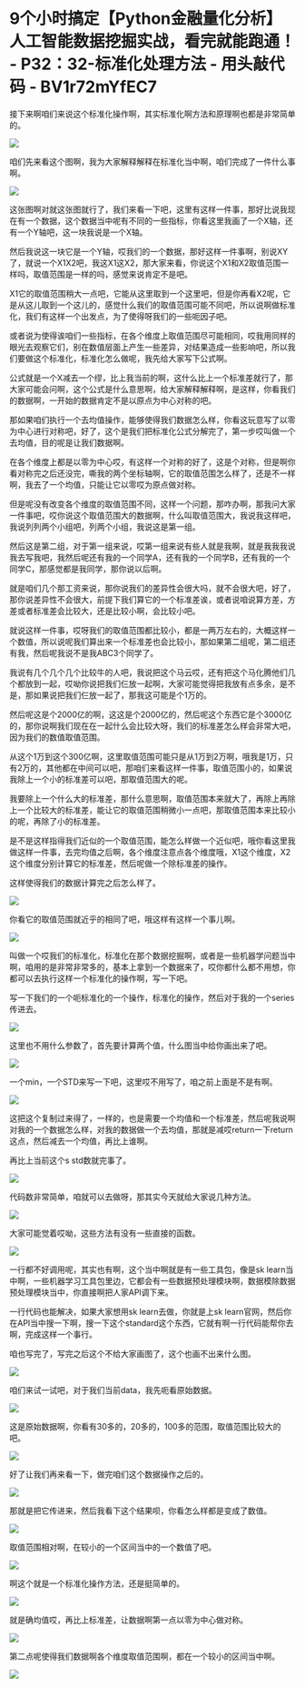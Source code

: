 # 9个小时搞定【Python金融量化分析】人工智能数据挖掘实战，看完就能跑通！ - P32：32-标准化处理方法 - 用头敲代码 - BV1r72mYfEC7

接下来啊咱们来说这个标准化操作啊，其实标准化啊方法和原理啊也都是非常简单的。

![](img/5f499351e89288800cedf8685bb1f4b0_1.png)

咱们先来看这个图啊，我为大家解释解释在标准化当中啊，咱们完成了一件什么事啊。

![](img/5f499351e89288800cedf8685bb1f4b0_3.png)

这张图啊对就这张图就行了，我们来看一下吧，这里有这样一件事，那好比说我现在有一个数据，这个数据当中呢有不同的一些指标，你看这里我画了一个X轴，还有一个Y轴吧，这一块我说是一个X轴。

然后我说这一块它是一个Y轴，哎我们的一个数据，那好这样一件事啊，别说XY了，就说一个X1X2吧，我这X1这X2，那大家来看，你说这个X1和X2取值范围一样吗，取值范围是一样的吗，感觉来说肯定不是吧。

X1它的取值范围稍大一点吧，它能从这里取到一个这里吧，但是你再看X2呢，它是从这儿取到一个这儿的，感觉什么我们的取值范围可能不同吧，所以说啊做标准化，我们有这样一个出发点，为了使得呀我们的一些呃因子吧。

或者说为使得诶咱们一些指标，在各个维度上取值范围尽可能相同，哎我用同样的眼光去观察它们，别在数值层面上产生一些差异，对结果造成一些影响吧，所以我们要做这个标准化，标准化怎么做呢，我先给大家写下公式啊。

公式就是一个X减去一个缪，比上我当前的啊，这什么比上一个标准差就行了，那大家可能会问啊，这个公式是什么意思啊，给大家解释解释啊，是这样，你看我们的数据啊，一开始的数据肯定不是以原点为中心对称的吧。

那如果咱们执行一个去均值操作，能够使得我们数据怎么样，你看这玩意写了以零为中心进行对称吧，好了，这个是我们把标准化公式分解完了，第一步哎叫做一个去均值，目的呢是让我们数据啊。

在各个维度上都是以零为中心哎，有这样一个对称的好了，这是个对称，但是啊你看对称完之后还没完，嘶我的两个坐标轴啊，它的取值范围怎么样了，还是不一样啊，我去了一个均值，只能让它以零哎为原点做对称。

但是呢没有改变各个维度的取值范围不同，这样一个问题，那咋办啊，那我问大家一件事吧，哎你说这个取值范围大的数据啊，什么叫取值范围大，我说我这样吧，我说列列两个小组吧，列两个小组，我说这是第一组。

然后这是第二组，对于第一组来说，哎第一组来说有些人就是我啊，就是我我我说我去写我吧，我然后呢还有我的一个同学A，还有我的一个同学B，还有我的一个同学C，那感觉都是我同学，那你说以后啊。

就是咱们几个那工资来说，那你说我们的差异性会很大吗，就不会很大吧，好了，那你说差异性不会很大，前提下我们算它的一个标准差诶，或者说咱说算方差，方差或者标准差会比较大，还是比较小啊，会比较小吧。

就说这样一件事，哎呀我们的取值范围都比较小，都是一两万左右的，大概这样一个数值，所以说呢我们算出来一个标准差也会比较小，那如果第二组呢，第二组还有我，然后呢我说不是我ABC3个同学了。

我说有几个几个几个比较牛的人吧，我说把这个马云哎，还有把这个马化腾他们几个都放到一起，哎呦你说把我们仨放一起啊，大家可能觉得把我放有点多余，是不是，那如果说把我们仨放一起了，那我这可能是个1万的。

然后呢这是个2000亿的啊，这这是个2000亿的，然后呢这个东西它是个3000亿的，那你说啊我们现在在一起什么会比较大呀，我们的标准差怎么样会非常大吧，因为我们的数值取值范围。

从这个1万到这个300亿啊，这里取值范围可能只是从1万到2万啊，哦我是1万，只有2万的，其他都在中间可以吧，那咱们来看这样一件事，取值范围小的，如果说我除上一个小的标准差可以吧，那取值范围大的呢。

我要除上一个什么大的标准差，那什么意思啊，取值范围本来就大了，再除上再除上一个比较大的标准差，能让它的取值范围稍微小一点吧，那取值范围本来比较小的呢，再除了小的标准差。

是不是这样指得我们近似的一个取值范围，能怎么样做一个近似吧，哦你看这里我做这样一件事，去完均值之后啊，各个维度注意点各个维度哦，X1这个维度，X2这个维度分别计算它的标准差，然后呢做一个除标准差的操作。

这样使得我们的数据计算完之后怎么样了。

![](img/5f499351e89288800cedf8685bb1f4b0_5.png)

你看它的取值范围就近乎的相同了吧，哦这样有这样一个事儿啊。

![](img/5f499351e89288800cedf8685bb1f4b0_7.png)

叫做一个哎我们的标准化，标准化在那个数据挖掘啊，或者是一些机器学问题当中啊，咱用的是非常非常多的，基本上拿到一个数据来了，哎你都什么都不用想，你都可以去执行这样一个标准化的操作啊，写一下吧。

写一下我们的一个呃标准化的一个操作，标准化的操作，然后对于我的一个series传进去。

![](img/5f499351e89288800cedf8685bb1f4b0_9.png)

这里也不用什么参数了，首先要计算两个值，什么图当中给你画出来了吧。

![](img/5f499351e89288800cedf8685bb1f4b0_11.png)

一个min，一个STD来写一下吧，这里哎不用写了，咱之前上面是不是有啊。

![](img/5f499351e89288800cedf8685bb1f4b0_13.png)

这把这个复制过来得了，一样的，也是需要一个均值和一个标准差，然后呢我说啊对我的一个数据怎么样，对我的数据做一个去均值，那就是减哎return一下return这点，然后减去一个均值，再比上谁啊。

再比上当前这个s std数就完事了。

![](img/5f499351e89288800cedf8685bb1f4b0_15.png)

代码数非常简单，咱就可以去做呀，那其实今天就给大家说几种方法。

![](img/5f499351e89288800cedf8685bb1f4b0_17.png)

大家可能觉着哎呦，这些方法有没有一些直接的函数。

![](img/5f499351e89288800cedf8685bb1f4b0_19.png)

一行都不好调用呢，其实也有啊，这个当中啊就是有一些工具包，像是sk learn当中啊，一些机器学习工具包里边，它都会有一些数据预处理模块啊，数据模除数据预处理模块当中，你直接啊把人家API调下来。

一行代码也能解决，如果大家想用sk learn去做，你就是上sk learn官网，然后你在API当中搜一下啊，搜一下这个standard这个东西，它就有啊一行代码能帮你去啊，完成这样一个事行。

咱也写完了，写完之后这个不给大家画图了，这个也画不出来什么图。

![](img/5f499351e89288800cedf8685bb1f4b0_21.png)

咱们来试一试吧，对于我们当前data，我先呃看原始数据。

![](img/5f499351e89288800cedf8685bb1f4b0_23.png)

这是原始数据啊，你看有30多的，20多的，100多的范围，取值范围比较大的吧。

![](img/5f499351e89288800cedf8685bb1f4b0_25.png)

好了让我们再来看一下，做完咱们这个数据操作之后的。

![](img/5f499351e89288800cedf8685bb1f4b0_27.png)

那就是把它传进来，然后我看下这个结果呗，你看怎么样都是变成了数值。

![](img/5f499351e89288800cedf8685bb1f4b0_29.png)

取值范围相对啊，在较小的一个区间当中的一个数值了吧。

![](img/5f499351e89288800cedf8685bb1f4b0_31.png)

啊这个就是一个标准化操作方法，还是挺简单的。

![](img/5f499351e89288800cedf8685bb1f4b0_33.png)

就是确均值哎，再比上标准差，让数据啊第一点以零为中心做对称。

![](img/5f499351e89288800cedf8685bb1f4b0_35.png)

第二点呢使得我们数据啊各个维度取值范围啊，都在一个较小的区间当中啊。

![](img/5f499351e89288800cedf8685bb1f4b0_37.png)
